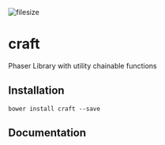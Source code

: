 ![filesize](https://badge-size.herokuapp.com/webcaetano/craft/master/build/index.min.js.svg?style=flat-square)

# craft
Phaser Library with utility chainable functions

## Installation

```
bower install craft --save
```

## Documentation
